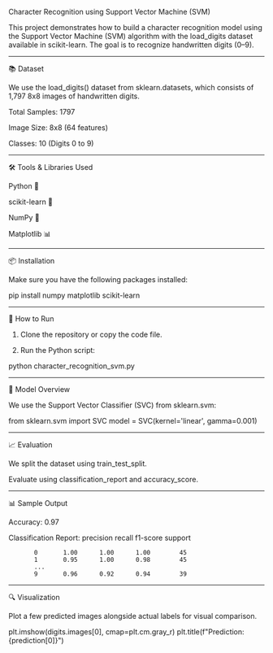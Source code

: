 Character Recognition using Support Vector Machine (SVM)

This project demonstrates how to build a character recognition model using the Support Vector Machine (SVM) algorithm with the load_digits dataset available in scikit-learn. The goal is to recognize handwritten digits (0–9).


---

📚 Dataset

We use the load_digits() dataset from sklearn.datasets, which consists of 1,797 8x8 images of handwritten digits.

Total Samples: 1797

Image Size: 8x8 (64 features)

Classes: 10 (Digits 0 to 9)



---

🛠 Tools & Libraries Used

Python 🐍

scikit-learn 🤖

NumPy 🔢

Matplotlib 📊



---

📦 Installation

Make sure you have the following packages installed:

pip install numpy matplotlib scikit-learn


---

🚀 How to Run

1. Clone the repository or copy the code file.


2. Run the Python script:



python character_recognition_svm.py


---

🧠 Model Overview

We use the Support Vector Classifier (SVC) from sklearn.svm:

from sklearn.svm import SVC
model = SVC(kernel='linear', gamma=0.001)


---

📈 Evaluation

We split the dataset using train_test_split.

Evaluate using classification_report and accuracy_score.



---

📊 Sample Output

Accuracy: 0.97

Classification Report:
              precision    recall  f1-score   support

           0       1.00      1.00      1.00        45
           1       0.95      1.00      0.98        45
           ...
           9       0.96      0.92      0.94        39


---

🔍 Visualization

Plot a few predicted images alongside actual labels for visual comparison.

plt.imshow(digits.images[0], cmap=plt.cm.gray_r)
plt.title(f"Prediction: {prediction[0]}")
